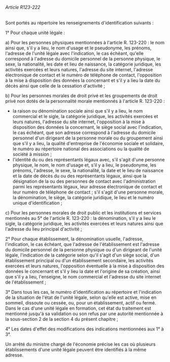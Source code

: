 ###### Article R123-222

Sont portés au répertoire les renseignements d'identification suivants :

1° Pour chaque unité légale :

a) Pour les personnes physiques mentionnées à l'article R. 123-220 : le nom ainsi que, s'il y a lieu, le nom d'usage et le pseudonyme, les prénoms, l'adresse de l'unité légale avec l'indication, le cas échéant, qu'elle correspond à l'adresse du domicile personnel de la personne physique, le sexe, la nationalité, les date et lieu de naissance, la catégorie juridique, les activités exercées et leurs natures, l'adresse du site internet, l'adresse électronique de contact et le numéro de téléphone de contact, l'opposition à la mise à disposition des données la concernant et s'il y a lieu la date du décès ainsi que celle de la cessation d'activité ;

b) Pour les personnes morales de droit privé et les groupements de droit privé non dotés de la personnalité morale mentionnés à l'article R. 123-220 :

- la raison ou dénomination sociale ainsi que s'il y a lieu, le nom commercial et le sigle, la catégorie juridique, les activités exercées et leurs natures, l'adresse du site internet, l'opposition à la mise à disposition des données la concernant, le siège social avec l'indication, le cas échéant, que son adresse correspond à l'adresse du domicile personnel d'un dirigeant de la personne morale ou du groupement ainsi que s'il y a lieu, la qualité d'entreprise de l'économie sociale et solidaire, le numéro au répertoire national des associations ou la qualité de société à mission ;
- l'identité du ou des représentants légaux avec, s'il s'agit d'une personne physique, le nom, le nom d'usage et, s'il y a lieu, le pseudonyme, les prénoms, l'adresse, le sexe, la nationalité, la date et le lieu de naissance et la date de décès du ou des représentants légaux, ainsi que la désignation de la ou des personnes de contact avec l'administration parmi les représentants légaux, leur adresse électronique de contact et leur numéro de téléphone de contact ; s'il s'agit d'une personne morale, la dénomination, le siège, la catégorie juridique, le lieu et le numéro unique d'identification ;

c) Pour les personnes morales de droit public et les institutions et services mentionnés au 5° de l'article R. 123-220 : la dénomination, s'il y a lieu le sigle, la catégorie juridique, les activités exercées et leurs natures ainsi que l'adresse du lieu principal d'activité ;

2° Pour chaque établissement, la dénomination usuelle, l'adresse, l'indication, le cas échéant, que l'adresse de l'établissement est l'adresse du domicile personnel de la personne physique ou d'un dirigeant de l'unité légale, l'indication de la catégorie selon qu'il s'agit d'un siège social, d'un établissement principal ou d'un établissement secondaire, les activités exercées et leurs natures, l'opposition éventuelle à la mise à disposition des données le concernant et s'il y lieu la date et l'origine de sa création, ainsi que s'il y a lieu, l'enseigne, le nom commercial et l'adresse du site internet de l'établissement ;

3° Dans tous les cas, le numéro d'identification au répertoire et l'indication de la situation de l'état de l'unité légale, selon qu'elle est active, mise en sommeil, dissoute ou cessée, ou, pour un établissement, actif ou fermé. Dans le cas d'une unité légale en formation, cet état du traitement est mentionné jusqu'à sa validation ou son refus par une autorité mentionnée à la sous-section 2 de la section 4 du présent chapitre ;

4° Les dates d'effet des modifications des indications mentionnées aux 1° à 3°.

Un arrêté du ministre chargé de l'économie précise les cas où plusieurs établissements d'une unité légale peuvent être identifiés à la même adresse.

